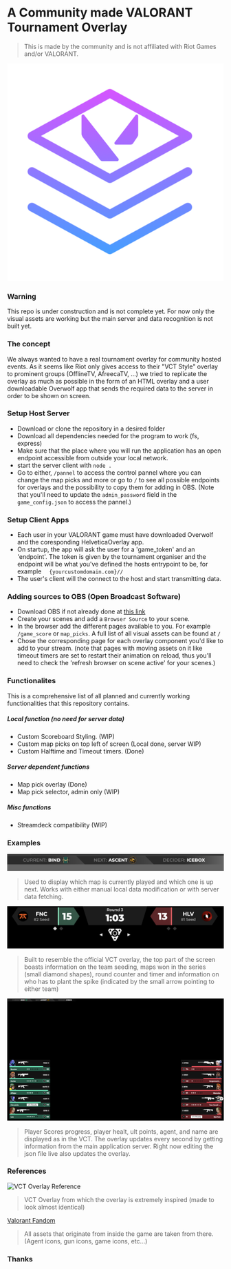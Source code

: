 # A Community made VALORANT Tournament Overlay
> This is made by the community and is not affiliated with Riot Games and/or VALORANT.


![Map Picks Top Left Bar | 50](./readme_assets/HelValorantOverlay_Icon.png)
### Warning
This repo is under construction and is not complete yet. For now only the visual assets are working but the main server and data recognition is not built yet.

### The concept
We always wanted to have a real tournament overlay for community hosted events. As it seems like Riot only gives access to their "VCT Style" overlay to prominent groups (OfflineTV, AfreecaTV, ...) we tried to replicate the overlay as much as possible in the form of an HTML overlay and a user downloadable Overwolf app that sends the required data to the server in order to be shown on screen.

### Setup Host Server
- Download or clone the repository in a desired folder
- Download all dependencies needed for the program to work (fs, express)
- Make sure that the place where you will run the application has an open endpoint accessible from outside your local network.
- start the server client with ```node .```
- Go to either, ```/pannel``` to access the control pannel where you can change the map picks and more or go to ```/``` to see all possible endpoints for overlays and the possibility to copy them for adding in OBS. (Note that you'll need to update the ```admin_password``` field in the ```game_config.json``` to access the pannel.)

### Setup Client Apps
- Each user in your VALORANT game must have downloaded Overwolf and the coresponding HelveticaOverlay app.
- On startup, the app will ask the user for a 'game_token' and an 'endpoint'. The token is given by the tournament organiser and the endpoint will be what you've defined the hosts entrypoint to be, for example ```  {yourcustomdomain.com}//```
- The user's client will the connect to the host and start transmitting data.

### Adding sources to OBS (Open Broadcast Software)
- Download OBS if not already done at [this link](https://obsproject.com/)
- Create your scenes and add a ```Browser Source``` to your scene.
- In the browser add the different pages available to you. For example ```/game_score``` or ```map_picks```. A full list of all visual assets can be found at ```/```
- Chose the corresponding page for each overlay component you'd like to add to your stream. (note that pages with moving assets on it like timeout timers are set to restart their animation on reload, thus you'll need to check the 'refresh browser on scene active' for your scenes.)

### Functionalites
This is a comprehensive list of all planned and currently working functionalities that this repository contains.

##### Local function (no need for server data)
- Custom Scoreboard Styling. (WIP)
- Custom map picks on top left of screen (Local done, server WIP)
- Custom Halftime and Timeout timers. (Done)
##### Server dependent functions
- Map pick overlay (Done)
- Map pick selector, admin only (WIP)
##### Misc functions
- Streamdeck compatibility (WIP)

### Examples
![Map Picks Top Left Bar](./readme_assets/map_picks_bar.png)
> Used to display which map is currently played and which one is up next. Works with either manual local data modification or with server data fetching.

![Map State Counter](./readme_assets/game_score.png)
> Built to resemble the official VCT overlay, the top part of the screen boasts information on the team seeding, maps won in the series (small diamond shapes), round counter and timer and information on who has to plant the spike (indicated by the small arrow pointing to either team)

![Player Stats](./readme_assets/finished_player_stats.png)
> Player Scores progress, player healt, ult points, agent, and name are displayed as in the VCT. The overlay updates every second by getting information from the main application server. Right now editing the json file live also updates the overlay.

### References
![VCT Overlay Reference](https://preview.redd.it/izxic4tn0cab1.jpg?width=640&crop=smart&auto=webp&s=3400e7a4badb75196a13e87b5eb47d3819577784)
> VCT Overlay from which the overlay is extremely inspired (made to look almost identical)

[Valorant Fandom](https://valorant.fandom.com/wiki/VALORANT_Wiki)
> All assets that originate from inside the game are taken from there. (Agent icons, gun icons, game icons, etc...)
### Thanks
